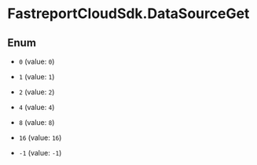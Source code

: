 # FastreportCloudSdk.DataSourceGet

## Enum


* `0` (value: `0`)

* `1` (value: `1`)

* `2` (value: `2`)

* `4` (value: `4`)

* `8` (value: `8`)

* `16` (value: `16`)

* `-1` (value: `-1`)


